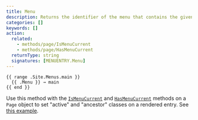 ```yaml
---
title: Menu
description: Returns the identifier of the menu that contains the given menu entry.
categories: []
keywords: []
action:
  related:
    - methods/page/IsMenuCurrent
    - methods/page/HasMenuCurrent
  returnType: string
  signatures: [MENUENTRY.Menu]
---
```


```go-html-template
{{ range .Site.Menus.main }}
  {{ .Menu }} → main
{{ end }}
```

Use this method with the [`IsMenuCurrent`] and [`HasMenuCurrent`] methods on a `Page` object to set "active" and "ancestor" classes on a rendered entry. See [this example].

[`HasMenuCurrent`]: /methods/page/hasmenucurrent
[`IsMenuCurrent`]: /methods/page/ismenucurrent
[this example]: /templates/menu-templates/#example
